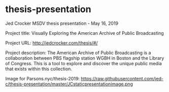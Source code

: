 # thesis-presentation
Jed Crocker MSDV thesis presentation - May 16, 2019

Project title: Visually Exploring the American Archive of Public Broadcasting

Project URL: http://jedcrocker.com/thesis/#/

Project description: The American Archive of Public Broadcasting is a collaboration between PBS flagship station WGBH in Boston and the Library of Congress. This is a tool to explore and discover the unique public media that exists within this collection.

Image for Parsons.nyc/thesis-2019:  https://raw.githubusercontent.com/jed-c/thesis-presentation/master/JCstaticpresentationimage.png
